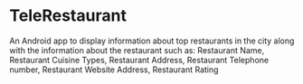 # TeleRestaurant
An Android app to display information about top restaurants in the city along with the information about the restaurant such as:  Restaurant Name, Restaurant Cuisine Types, Restaurant Address, Restaurant Telephone number, Restaurant Website Address, Restaurant Rating
